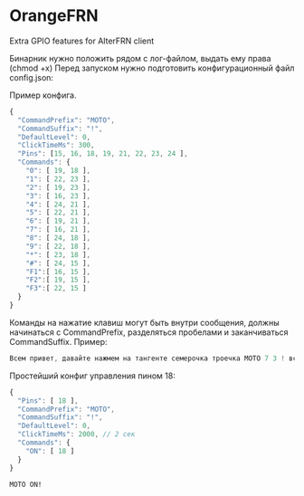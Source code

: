 # OrangeFRN
Extra GPIO features for AlterFRN client

Бинарник нужно положить рядом с лог-файлом, выдать ему права (сhmod +x)
Перед запуском нужно подготовить конфигурационный файл config.json:

Пример конфига.
```javascript
{
  "CommandPrefix": "MOTO",
  "CommandSuffix": "!",
  "DefaultLevel": 0,
  "ClickTimeMs": 300,
  "Pins": [15, 16, 18, 19, 21, 22, 23, 24 ],
  "Commands": {
    "0": [ 19, 18 ],
    "1": [ 22, 23 ],
    "2": [ 19, 23 ],
    "3": [ 16, 23 ],
    "4": [ 24, 21 ],
    "5": [ 22, 21 ],
    "6": [ 19, 21 ],
    "7": [ 16, 21 ],
    "8": [ 24, 18 ],
    "9": [ 22, 18 ],
    "*": [ 23, 18 ],
    "#": [ 24, 15 ],
    "F1":[ 16, 15 ],
    "F2":[ 19, 15 ],
    "F3":[ 22, 15 ]
  }
}
```

Команды на нажатие клавиш могут быть внутри сообщения, должны начинаться с CommandPrefix, разделяться пробелами и заканчиваться CommandSuffix. Пример:
```javascript
Всем привет, давайте нажмем на тангенте семерочка троечка MOTO 7 3 ! все готово
```

Простейший конфиг управления пином 18:
```javascript
{
  "Pins": [ 18 ],
  "CommandPrefix": "MOTO", 
  "CommandSuffix": "!", 
  "DefaultLevel": 0, 
  "ClickTimeMs": 2000, // 2 сек
  "Commands": {
    "ON": [ 18 ]
  }
}
```

```MOTO ON!```
